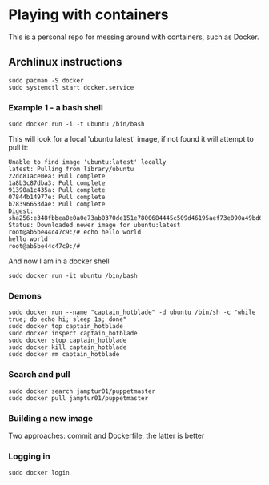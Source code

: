 # Playing with containers

This is a personal repo for messing around with containers, such as Docker.

## Archlinux instructions

```
sudo pacman -S docker
sudo systemctl start docker.service
```

### Example 1 - a bash shell

```
sudo docker run -i -t ubuntu /bin/bash
```

This will look for a local 'ubuntu:latest' image, if not found it will attempt to pull it:


```
Unable to find image 'ubuntu:latest' locally
latest: Pulling from library/ubuntu
22dc81ace0ea: Pull complete
1a8b3c87dba3: Pull complete
91390a1c435a: Pull complete
07844b14977e: Pull complete
b78396653dae: Pull complete
Digest: sha256:e348fbbea0e0a0e73ab0370de151e7800684445c509d46195aef73e090a49bd6
Status: Downloaded newer image for ubuntu:latest
root@ab5be44c47c9:/# echo hello world
hello world
root@ab5be44c47c9:/#
```

And now I am in a docker shell

```
sudo docker run -it ubuntu /bin/bash
```


### Demons

```
sudo docker run --name "captain_hotblade" -d ubuntu /bin/sh -c "while true; do echo hi; sleep 1s; done"
sudo docker top captain_hotblade
sudo docker inspect captain_hotblade
sudo docker stop captain_hotblade
sudo docker kill captain_hotblade
sudo docker rm captain_hotblade
```


### Search and pull

```
sudo docker search jamptur01/puppetmaster
sudo docker pull jamptur01/puppetmaster
```

### Building a new image

Two approaches: commit and Dockerfile, the latter is better


### Logging in

```
sudo docker login
```
